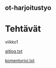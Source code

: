 ## ot-harjoitustyo

# Tehtävät

viikko1

[gitlog.txt](https://github.com/Tiiawss/ot-harjoitustyo/blob/main/laskarit/viikko1/gitlog.txt)

[komentorivi.txt](https://github.com/Tiiawss/ot-harjoitustyo/blob/main/laskarit/viikko1/komentorivi.txt)
